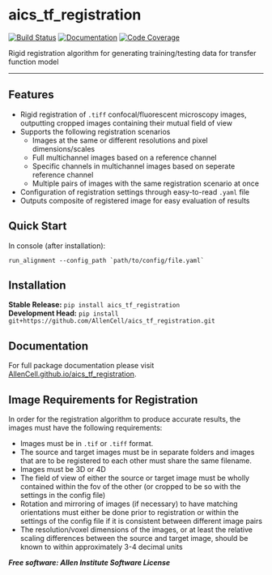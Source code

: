 # aics_tf_registration

[![Build Status](https://github.com/AllenCell/aics_tf_registration/workflows/Build%20Master/badge.svg)](https://github.com/AllenCell/aics_tf_registration/actions)
[![Documentation](https://github.com/AllenCell/aics_tf_registration/workflows/Documentation/badge.svg)](https://AllenCell.github.io/aics_tf_registration)
[![Code Coverage](https://codecov.io/gh/AllenCell/aics_tf_registration/branch/master/graph/badge.svg)](https://codecov.io/gh/AllenCell/aics_tf_registration)

Rigid registration algorithm for generating training/testing data for transfer function model

---

## Features
* Rigid registration of `.tiff` confocal/fluorescent microscopy images, outputting cropped images containing their mutual field of view
* Supports the following registration scenarios
	* Images at the same or different resolutions and pixel dimensions/scales
	* Full multichannel images based on a reference channel
	* Specific channels in multichannel images based on seperate reference channel
	* Multiple pairs of images with the same registration scenario at once
* Configuration of registration settings through easy-to-read `.yaml` file
* Outputs composite of registered image for easy evaluation of results

## Quick Start
In console (after installation):
```console
run_alignment --config_path `path/to/config/file.yaml`
```

## Installation
**Stable Release:** `pip install aics_tf_registration`<br>
**Development Head:** `pip install git+https://github.com/AllenCell/aics_tf_registration.git`

## Documentation
For full package documentation please visit [AllenCell.github.io/aics_tf_registration](https://AllenCell.github.io/aics_tf_registration).

## Image Requirements for Registration
In order for the registration algorithm to produce accurate results, the images must have the following requirements:

* Images must be in `.tif` or `.tiff` format. 
* The source and target images must be in separate folders and images that are to be registered to each other must share the same filename.
* Images must be 3D or 4D
* The field of view of either the source or target image must be wholly contained within the fov of the other (or cropped to be so with the settings in the config file)
* Rotation and mirroring of images (if necessary) to have matching orientations must either be done prior to registration or within the settings of the config file if it is consistent between different image pairs 
* The resolution/voxel dimensions of the images, or at least the relative scaling differences between the source and target image, should be known to within approximately 3-4 decimal units


***Free software: Allen Institute Software License***


